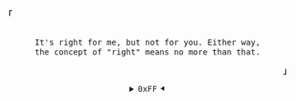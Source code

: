 <p align="left"><strong><samp>「</samp></strong></p>
    <p align="center">
        <samp><br>
        It's right for me, but not for you. Either way,<br>
        the concept of "right" means no more than that.
        </samp>
        <br>
    </p>
<p align="right"><strong><samp>」</samp></strong></p>

<details align="center">
    <summary><samp>0xFF</samp> &#11207;</summary>

<h2></h2>
    <img src='https://raw.githubusercontent.com/Sakura-nee/Sakura-nee/main/akazonae.jpg'>
<h2></h2><br>
        Music - Game - Anime - Learning
</details>
